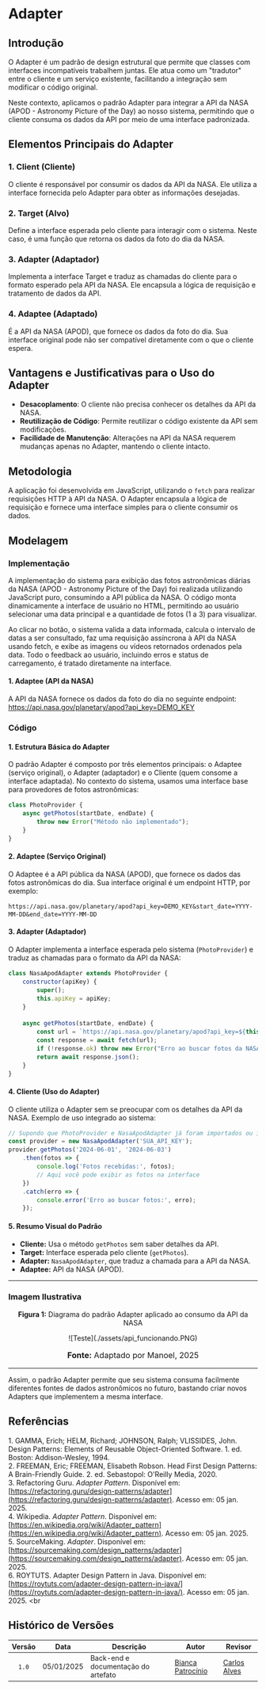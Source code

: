 # Adapter

## Introdução

O Adapter é um padrão de design estrutural que permite que classes com interfaces incompatíveis trabalhem juntas. Ele atua como um "tradutor" entre o cliente e um serviço existente, facilitando a integração sem modificar o código original.

Neste contexto, aplicamos o padrão Adapter para integrar a API da NASA (APOD - Astronomy Picture of the Day) ao nosso sistema, permitindo que o cliente consuma os dados da API por meio de uma interface padronizada.

## Elementos Principais do Adapter

### 1. Client (Cliente)
O cliente é responsável por consumir os dados da API da NASA. Ele utiliza a interface fornecida pelo Adapter para obter as informações desejadas.

### 2. Target (Alvo)
Define a interface esperada pelo cliente para interagir com o sistema. Neste caso, é uma função que retorna os dados da foto do dia da NASA.

### 3. Adapter (Adaptador)
Implementa a interface Target e traduz as chamadas do cliente para o formato esperado pela API da NASA. Ele encapsula a lógica de requisição e tratamento de dados da API.

### 4. Adaptee (Adaptado)
É a API da NASA (APOD), que fornece os dados da foto do dia. Sua interface original pode não ser compatível diretamente com o que o cliente espera.

## Vantagens e Justificativas para o Uso do Adapter

- **Desacoplamento**: O cliente não precisa conhecer os detalhes da API da NASA.  
- **Reutilização de Código**: Permite reutilizar o código existente da API sem modificações.  
- **Facilidade de Manutenção**: Alterações na API da NASA requerem mudanças apenas no Adapter, mantendo o cliente intacto.  

## Metodologia

A aplicação foi desenvolvida em JavaScript, utilizando o `fetch` para realizar requisições HTTP à API da NASA. O Adapter encapsula a lógica de requisição e fornece uma interface simples para o cliente consumir os dados.

## Modelagem

### **Implementação**

A implementação do sistema para exibição das fotos astronômicas diárias da NASA (APOD - Astronomy Picture of the Day) foi realizada utilizando JavaScript puro, consumindo a API pública da NASA. O código monta dinamicamente a interface de usuário no HTML, permitindo ao usuário selecionar uma data principal e a quantidade de fotos (1 a 3) para visualizar.

Ao clicar no botão, o sistema valida a data informada, calcula o intervalo de datas a ser consultado, faz uma requisição assíncrona à API da NASA usando fetch, e exibe as imagens ou vídeos retornados ordenados pela data. Todo o feedback ao usuário, incluindo erros e status de carregamento, é tratado diretamente na interface.

#### 1. Adaptee (API da NASA)

A API da NASA fornece os dados da foto do dia no seguinte endpoint: 
https://api.nasa.gov/planetary/apod?api_key=DEMO_KEY

### **Código**

#### 1. **Estrutura Básica do Adapter**

O padrão Adapter é composto por três elementos principais: o Adaptee (serviço original), o Adapter (adaptador) e o Cliente (quem consome a interface adaptada). No contexto do sistema, usamos uma interface base para provedores de fotos astronômicas:

```javascript
class PhotoProvider {
    async getPhotos(startDate, endDate) {
        throw new Error("Método não implementado");
    }
}
```

#### 2. **Adaptee (Serviço Original)**

O Adaptee é a API pública da NASA (APOD), que fornece os dados das fotos astronômicas do dia. Sua interface original é um endpoint HTTP, por exemplo:

```
https://api.nasa.gov/planetary/apod?api_key=DEMO_KEY&start_date=YYYY-MM-DD&end_date=YYYY-MM-DD
```

#### 3. **Adapter (Adaptador)**

O Adapter implementa a interface esperada pelo sistema (`PhotoProvider`) e traduz as chamadas para o formato da API da NASA:

```javascript
class NasaApodAdapter extends PhotoProvider {
    constructor(apiKey) {
        super();
        this.apiKey = apiKey;
    }

    async getPhotos(startDate, endDate) {
        const url = `https://api.nasa.gov/planetary/apod?api_key=${this.apiKey}&start_date=${startDate}&end_date=${endDate}`;
        const response = await fetch(url);
        if (!response.ok) throw new Error("Erro ao buscar fotos da NASA");
        return await response.json();
    }
}
```

#### 4. **Cliente (Uso do Adapter)**

O cliente utiliza o Adapter sem se preocupar com os detalhes da API da NASA. Exemplo de uso integrado ao sistema:

```javascript
// Supondo que PhotoProvider e NasaApodAdapter já foram importados ou incluídos via <script>
const provider = new NasaApodAdapter('SUA_API_KEY');
provider.getPhotos('2024-06-01', '2024-06-03')
    .then(fotos => {
        console.log('Fotos recebidas:', fotos);
        // Aqui você pode exibir as fotos na interface
    })
    .catch(erro => {
        console.error('Erro ao buscar fotos:', erro);
    });
```

#### 5. **Resumo Visual do Padrão**

- **Cliente:** Usa o método `getPhotos` sem saber detalhes da API.
- **Target:** Interface esperada pelo cliente (`getPhotos`).
- **Adapter:** `NasaApodAdapter`, que traduz a chamada para a API da NASA.
- **Adaptee:** API da NASA (APOD).

---

### Imagem Ilustrativa

<p style="text-align: center"><b>Figura 1:</b> Diagrama do padrão Adapter aplicado ao consumo da API da NASA</p>
<div align="center">
  ![Teste](./assets/api_funcionando.PNG)
</div>
<font size="3"><p style="text-align: center"><b>Fonte:</b> Adaptado por Manoel, 2025</p></font>

---

Assim, o padrão Adapter permite que seu sistema consuma facilmente diferentes fontes de dados astronômicos no futuro, bastando criar novos Adapters que implementem a mesma interface.

## Referências
<a>1.</a> GAMMA, Erich; HELM, Richard; JOHNSON, Ralph; VLISSIDES, John. Design Patterns: Elements of Reusable Object-Oriented Software. 1. ed. Boston: Addison-Wesley, 1994. <br>
<a>2.</a> FREEMAN, Eric; FREEMAN, Elisabeth Robson. Head First Design Patterns: A Brain-Friendly Guide. 2. ed. Sebastopol: O'Reilly Media, 2020. <br>
<a>3.</a> Refactoring Guru. *Adapter Pattern*. Disponível em: [https://refactoring.guru/design-patterns/adapter](https://refactoring.guru/design-patterns/adapter). Acesso em: 05 jan. 2025. <br>
<a>4.</a> Wikipedia. *Adapter Pattern*. Disponível em: [https://en.wikipedia.org/wiki/Adapter_pattern](https://en.wikipedia.org/wiki/Adapter_pattern). Acesso em: 05 jan. 2025. <br>
<a>5.</a> SourceMaking. *Adapter*. Disponível em: [https://sourcemaking.com/design_patterns/adapter](https://sourcemaking.com/design_patterns/adapter). Acesso em: 05 jan. 2025. <br>
<a>6.</a> ROYTUTS. Adapter Design Pattern in Java. Disponível em: [https://roytuts.com/adapter-design-pattern-in-java/](https://roytuts.com/adapter-design-pattern-in-java/). Acesso em: 05 jan. 2025. <br

>

## Histórico de Versões

| Versão | Data | Descrição | Autor | Revisor |
| :----: | ---- | --------- | ----- | ------- |
| `1.0`  | 05/01/2025 | Back-end e documentação do artefato | [Bianca Patrocínio](https://github.com/BiancaPatrocinio7) | [Carlos Alves](https://github.com/CADU110) |

